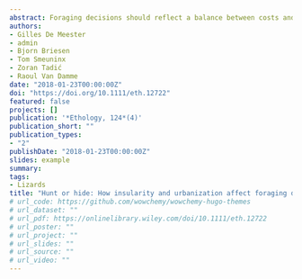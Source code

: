 ```yaml
---
abstract: Foraging decisions should reflect a balance between costs and benefits of alternative strategies. Predation risk and resource availability in the environment may be crucial in deciding how cautious individuals should behave during foraging. These costs and benefits will vary in time and context, meaning that animals should be able to adjust their foraging behaviour to new or altered environments. Studying how animals do this is essential to understand their survival in these environments. In this study, we investigated the effect of both insularity and urbanization on risk-taking and neophobia during foraging in the Dalmatian wall lizard (*Podarcis melisellensis*). Small islets tend to have both a lower number of predators and less resources. Therefore, islet populations were expected to show more risk-taking behaviour and less neophobia in a foraging context. Previous studies on behaviour of urban lizards have yielded inconsistent results, but due to a lack of both predators and arthropod prey in urban habitats, we expected urban lizards to also take more risks and behave less neophobic. We sampled several inhabited and uninhabited locations on Vis (Croatia) and surrounding islets. Risk-taking behaviour was tested by measuring the latency of lizards to feed in the presence of a predator model, and neophobia by measuring the latency to feed in the presence of a novel object. We found that islet lizards do indeed take more risks and were less vigilant, but not less neophobic. Urban and rural lizards did not differ in any of these behaviours, which is in sharp contrast with previous work on mammals and birds. The behavioural differences between islet and island lizards were novel, but not unexpected findings and are in line with the theory of “island tameness”. The effect of urbanization on the behaviour of animals seems to be more complex and might vary among taxa.
authors:
- Gilles De Meester
- admin
- Bjorn Briesen
- Tom Smeuninx
- Zoran Tadić
- Raoul Van Damme
date: "2018-01-23T00:00:00Z"
doi: "https://doi.org/10.1111/eth.12722"
featured: false
projects: []
publication: '*Ethology, 124*(4)'
publication_short: ""
publication_types:
- "2"
publishDate: "2018-01-23T00:00:00Z"
slides: example
summary:
tags:
- Lizards
title: "Hunt or hide: How insularity and urbanization affect foraging decisions in lizards"
# url_code: https://github.com/wowchemy/wowchemy-hugo-themes
# url_dataset: ""
# url_pdf: https://onlinelibrary.wiley.com/doi/10.1111/eth.12722
# url_poster: ""
# url_project: ""
# url_slides: ""
# url_source: ""
# url_video: ""
---
```



